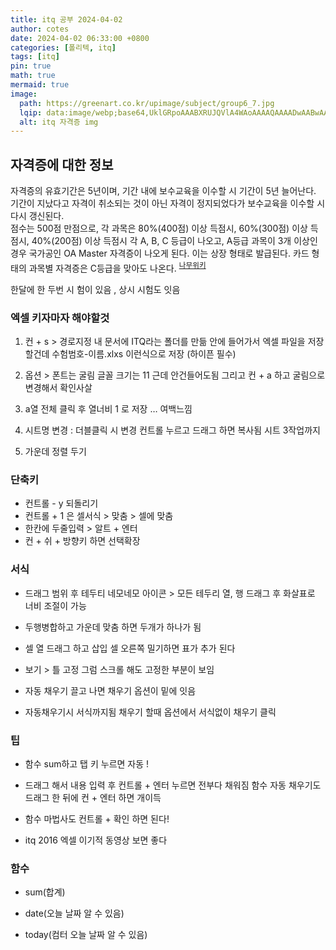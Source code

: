 ```yaml
---
title: itq 공부 2024-04-02
author: cotes
date: 2024-04-02 06:33:00 +0800
categories: [폴리텍, itq]
tags: [itq]
pin: true
math: true
mermaid: true
image:
  path: https://greenart.co.kr/upimage/subject/group6_7.jpg
  lqip: data:image/webp;base64,UklGRpoAAABXRUJQVlA4WAoAAAAQAAAADwAABwAAQUxQSDIAAAARL0AmbZurmr57yyIiqE8oiG0bejIYEQTgqiDA9vqnsUSI6H+oAERp2HZ65qP/VIAWAFZQOCBCAAAA8AEAnQEqEAAIAAVAfCWkAALp8sF8rgRgAP7o9FDvMCkMde9PK7euH5M1m6VWoDXf2FkP3BqV0ZYbO6NA/VFIAAAA
  alt: itq 자격증 img
---
```


## 자격증에 대한 정보

자격증의 유효기간은 5년이며, 기간 내에 보수교육을 이수할 시 기간이 5년 늘어난다. 기간이 지났다고 자격이 취소되는 것이 아닌 자격이 정지되었다가 보수교육을 이수할 시 다시 갱신된다.  
점수는 500점 만점으로, 각 과목은 80%(400점) 이상 득점시, 60%(300점) 이상 득점시, 40%(200점) 이상 득점시 각 A, B, C 등급이 나오고, A등급 과목이 3개 이상인 경우 국가공인 OA Master 자격증이 나오게 된다. 이는 상장 형태로 발급된다. 카드 형태의 과목별 자격증은 C등급을 맞아도 나온다. <sup>[나무위키](https://namu.wiki/w/ITQ)</sup>

한달에 한 두번 시 험이 있음 , 상시 시험도 잇음

### 엑셀 키자마자 해야할것 

1. 컨 + s > 경로지정 내 문서에 ITQ라는 폴더를 만듦 안에 들어가서 엑셀 파일을 저장할건데 수험범호-이름.xlxs 이런식으로 저장 (하이픈 필수)

2. 옵션 > 폰트는 굴림 글꼴 크기는 11 근데 안건들어도됨 
그리고 컨 + a 하고 굴림으로 변경해서 확인사살

3. a열 전체 클릭 후 열너비 1 로 저장 … 여백느낌 

4. 시트명 변경 : 더블클릭 시 변경 컨트롤 누르고 드래그 하면 복사됨 시트 3작업까지

5. 가운데 정렬 두기

### 단축키

- 컨트롤 - y 되돌리기 
- 컨트롤 + 1 은 셀서식 > 맞춤 > 셀에 맞춤 
- 한칸에 두줄입력 > 알트 + 엔터
- 컨 + 쉬 + 방향키 하면 선택확장 

### 서식

- 드래그 범위 후 테두티 네모네모 아이콘 > 모든 테두리 열, 행 드래그 후 화살표로 너비 조절이 가능

- 두행병합하고 가운데 맞춤 하면 두개가 하나가 됨 

- 셀 열 드래그 하고 삽입 셀 오른쪽 밀기하면 표가 추가 된다 

- 보기 > 틀 고정 그럼 스크롤 해도 고정한 부분이 보임  

- 자동 채우기 끌고 나면 채우기 옵션이 밑에 잇음 

- 자동채우기시 서식까지됨 채우기 할때 옵션에서 서식없이 채우기 클릭 

### 팁

- 함수 sum하고 탭 키 누르면 자동 !

- 드래그 해서 내용 입력 후 컨트롤 + 엔터 누르면 전부다 채워짐
함수 자동 채우기도 드래그 한 뒤에 컨 + 엔터 하면 개이득 

- 함수 마법사도 컨트롤 + 확인 하면 된다!

- itq 2016 엑셀 이기적 동영상 보면 좋다

### 함수 

- sum(합계)

- date(오늘 날짜 알 수 있음)

- today(컴터 오늘 날짜 알 수 있음) 